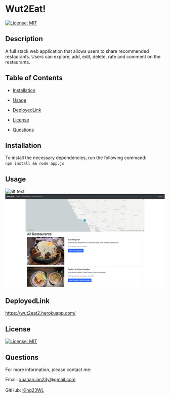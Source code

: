 # Wut2Eat!

[![License: MIT](https://img.shields.io/badge/License-MIT-yellow.svg)](https://opensource.org/licenses/MIT)<br>

## Description

A full stack web application that allows users to share recommended restaurants. Users can explore, add, edit, delete, rate and comment on the restaurants.

## Table of Contents

- [Installation](#Installation)
- [Usage](#Usage)
- [DeployedLink](#DeployedLink)
- [License](#License)

- [Questions](#Questions)

## Installation

To install the necessary dependencies, run the following command:<br>
<code>npm install && node app.js</code>

## Usage

![alt text](/public/images/Screen%20Shot%202022-04-16%20at%2010.39.04%20AM.png)
![alt text](/public/images/Screen%20Shot%202022-04-16%20at%2010.39.41%20AM.png)

## DeployedLink

https://wut2eat2.herokuapp.com/

## License

[![License: MIT](https://img.shields.io/badge/License-MIT-yellow.svg)](https://opensource.org/licenses/MIT)

## Questions

For more information, please contact me: <br>

Email: xuanan.ian23y@gmail.com  
 </br>GitHub: [King23WL](https://github.com/King23WL)
